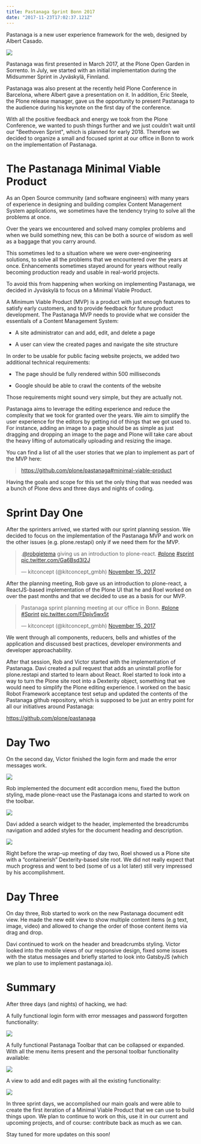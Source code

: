 ```yaml
---
title: Pastanaga Sprint Bonn 2017
date: "2017-11-23T17:02:37.121Z"
---
```


Pastanaga is a new user experience framework for the web, designed by Albert Casado.

![](pastanaga.jpeg)

Pastanaga was first presented in March 2017, at the Plone Open Garden in Sorrento. In July, we started with an initial implementation during the Midsummer Sprint in Jyväskylä, Finnland.

Pastanaga was also present at the recently held Plone Conference in Barcelona, where Albert gave a presentation on it. In addition, Eric Steele, the Plone release manager, gave us the opportunity to present Pastanaga to the audience during his keynote on the first day of the conference.

With all the positive feedback and energy we took from the Plone Conference, we wanted to push things further and we just couldn’t wait until our "Beethoven Sprint", which is planned for early 2018. Therefore we decided to organize a small and focused sprint at our office in Bonn to work on the implementation of Pastanaga.

# The Pastanaga Minimal Viable Product

As an Open Source community (and software engineers) with many years of experience in designing and building complex Content Management System applications, we sometimes have the tendency trying to solve all the problems at once.

Over the years we encountered and solved many complex problems and when we build something new, this can be both a source of wisdom as well as a baggage that you carry around.

This sometimes led to a situation where we were over-engineering solutions, to solve all the problems that we encountered over the years at once. Enhancements sometimes stayed around for years without really becoming production ready and usable in real-world projects.

To avoid this from happening when working on implementing Pastanaga, we decided in Jyväskylä to focus on a Minimal Viable Product.

A Minimum Viable Product (MVP) is a product with just enough features to satisfy early customers, and to provide feedback for future product development.
The Pastanaga MVP needs to provide what we consider the essentials of a Content Management System:

- A site administrator can and add, edit, and delete a page

- A user can view the created pages and navigate the site structure

In order to be usable for public facing website projects, we added two additional technical requirements:

- The page should be fully rendered within 500 milliseconds

- Google should be able to crawl the contents of the website

Those requirements might sound very simple, but they are actually not.

Pastanaga aims to leverage the editing experience and reduce the complexity that we took for granted over the years. We aim to simplify the user experience for the editors by getting rid of things that we got used to. For instance, adding an image to a page should be as simple as just dragging and dropping an image to the page and Plone will take care about the heavy lifting of automatically uploading and resizing the image.

You can find a list of all the user stories that we plan to implement as part of the MVP here:

> https://github.com/plone/pastanaga#minimal-viable-product

Having the goals and scope for this set the only thing that was needed was a bunch of Plone devs and three days and nights of coding.

# Sprint Day One

After the sprinters arrived, we started with our sprint planning session. We decided to focus on the implementation of the Pastanaga MVP and work on the other issues (e.g. plone.restapi) only if we need them for the MVP.

<blockquote class="twitter-tweet" data-lang="en"><p lang="en" dir="ltr">.<a href="https://twitter.com/robgietema?ref_src=twsrc%5Etfw">@robgietema</a> giving us an introduction to plone-react. <a href="https://twitter.com/hashtag/plone?src=hash&amp;ref_src=twsrc%5Etfw">#plone</a> <a href="https://twitter.com/hashtag/sprint?src=hash&amp;ref_src=twsrc%5Etfw">#sprint</a> <a href="https://t.co/Ga6Bsd3l2J">pic.twitter.com/Ga6Bsd3l2J</a></p>&mdash; kitconcept (@kitconcept_gmbh) <a href="https://twitter.com/kitconcept_gmbh/status/930769599695654912?ref_src=twsrc%5Etfw">November 15, 2017</a></blockquote>

After the planning meeting, Rob gave us an introduction to plone-react, a ReactJS-based implementation of the Plone UI that he and Roel worked on over the past months and that we decided to use as a basis for our MVP.

<blockquote class="twitter-tweet" data-lang="en"><p lang="en" dir="ltr">Pastanaga sprint planning meeting at our office in Bonn. <a href="https://twitter.com/hashtag/plone?src=hash&amp;ref_src=twsrc%5Etfw">#plone</a> <a href="https://twitter.com/hashtag/Sprint?src=hash&amp;ref_src=twsrc%5Etfw">#Sprint</a> <a href="https://t.co/FDpjv5wx5t">pic.twitter.com/FDpjv5wx5t</a></p>&mdash; kitconcept (@kitconcept_gmbh) <a href="https://twitter.com/kitconcept_gmbh/status/930764541734113280?ref_src=twsrc%5Etfw">November 15, 2017</a></blockquote>

We went through all components, reducers, bells and whistles of the application and discussed best practices, developer environments and developer approachability.

After that session, Rob and Victor started with the implementation of Pastanaga. Davi created a pull request that adds an uninstall profile for plone.restapi and started to learn about React. Roel started to look into a way to turn the Plone site root into a Dexterity object, something that we would need to simplify the Plone editing experience. I worked on the basic Robot Framework acceptance test setup and updated the contents of the Pastanaga github repository, which is supposed to be just an entry point for all our initiatives around Pastanaga:

https://github.com/plone/pastanaga

# Day Two

On the second day, Victor finished the login form and made the error messages work.

![](Login-Error.png)

Rob implemented the document edit accordion menu, fixed the button styling, made plone-react use the Pastanaga icons and started to work on the toolbar.

![](document-edit.png)

Davi added a search widget to the header, implemented the breadcrumbs navigation and added styles for the document heading and description.

![](document-view.png)

Right before the wrap-up meeting of day two, Roel showed us a Plone site with a “containerish” Dexterity-based site root. We did not really expect that much progress and went to bed (some of us a lot later) still very impressed by his accomplishment.

# Day Three

On day three, Rob started to work on the new Pastanaga document edit view. He made the new edit view to show multiple content items (e.g text, image, video) and allowed to change the order of those content items via drag and drop.

Davi continued to work on the header and breadcrumbs styling. Victor looked into the mobile views of our responsive design, fixed some issues with the status messages and briefly started to look into GatsbyJS (which we plan to use to implement pastanaga.io).

# Summary

After three days (and nights) of hacking, we had:

A fully functional login form with error messages and password forgotten functionality:

![](Login.png)

A fully functional Pastanaga Toolbar that can be collapsed or expanded. With all the menu items present and the personal toolbar functionality available:

![](toolbar.png)

A view to add and edit pages with all the existing functionality:

![](document-edit.png)

In three sprint days, we accomplished our main goals and were able to create the first iteration of a Minimal Viable Product that we can use to build things upon. We plan to continue to work on this, use it in our current and upcoming projects, and of course: contribute back as much as we can.

Stay tuned for more updates on this soon!